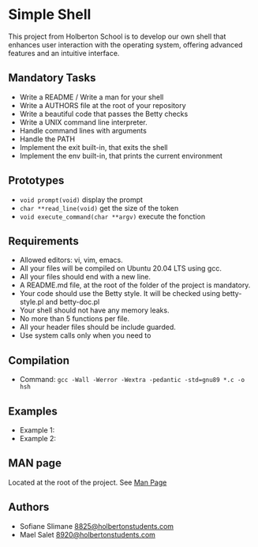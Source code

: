 
# Simple Shell
This project from Holberton School is to develop our own shell that enhances user interaction with the operating system, offering advanced features and an intuitive interface.

## Mandatory Tasks
* Write a README / Write a man for your shell
* Write a AUTHORS file at the root of your repository
* Write a beautiful code that passes the Betty checks
* Write a UNIX command line interpreter.
* Handle command lines with arguments
* Handle the PATH
* Implement the exit built-in, that exits the shell
* Implement the env built-in, that prints the current environment

## Prototypes
* ```void prompt(void)``` display the prompt
* ```char **read_line(void)``` get the size of the token
* ```void execute_command(char **argv)``` execute the fonction 


## Requirements
* Allowed editors: vi, vim, emacs.
* All your files will be compiled on Ubuntu 20.04 LTS using gcc.
* All your files should end with a new line.
* A README.md file, at the root of the folder of the project is mandatory.
* Your code should use the Betty style. It will be checked using betty-style.pl and betty-doc.pl
* Your shell should not have any memory leaks.
* No more than 5 functions per file.
* All your header files should be include guarded.
* Use system calls only when you need to

## Compilation

* Command: ```gcc -Wall -Werror -Wextra -pedantic -std=gnu89 *.c -o hsh```

## Examples
* Example 1:
* Example 2:

## MAN page
Located at the root of the project. See [Man Page]()

## Authors
- Sofiane Slimane <8825@holbertonstudents.com>
- Mael Salet <8920@holbertonstudents.com> 
